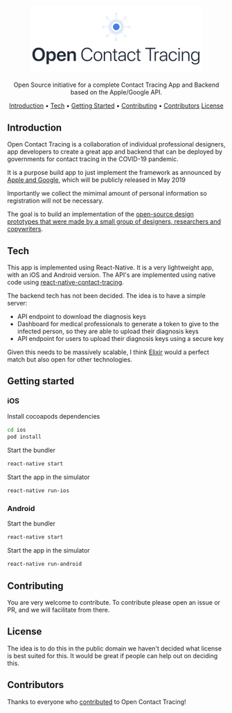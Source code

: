 <p align="center">
    <img width="400" src="https://raw.githubusercontent.com/open-contact-tracing/open-contact-tracing/master/assets/logo.svg?sanitize=true" alt="Logo">
  	<br><br>
    Open Source initiative for a complete Contact Tracing App and Backend based on the Apple/Google API.
</p>

<p align="center">
  <a href="#introduction">Introduction</a> •
  <a href="#tech">Tech</a> •
  <a href="#getting-started">Getting Started</a> •
  <a href="#contributing">Contributing</a> •
  <a href="#contributors">Contributors</a>
  <a href="#license">License</a>
</p>

## Introduction

Open Contact Tracing is a collaboration of individual professional designers,
app developers to create a great app and backend that can be deployed by
governments for contact tracing in the COVID-19 pandemic.

It is a purpose build app to just implement the framework as announced by
[Apple and Google](https://www.apple.com/covid19/contacttracing), which will be
publicly released in May 2019

Importantly we collect the mimimal amount of personal information so
registration will not be necessary.

The goal is to build an implementation of the
[open-source design prototypes that were made by a small group of designers, researchers and copywriters](https://twitter.com/Dennis_Kramer/status/1251464079610384386).

## Tech

This app is implemented using React-Native. It is a very lightweight app, with
an iOS and Android version. The API's are implemented using native code using
[react-native-contact-tracing](https://github.com/ericlewis/react-native-contact-tracing).

The backend tech has not been decided. The idea is to have a simple server:

- API endpoint to download the diagnosis keys
- Dashboard for medical professionals to generate a token to give to the
  infected person, so they are able to upload their diagnosis keys
- API endpoint for users to upload their diagnosis keys using a secure key

Given this needs to be massively scalable, I think
[Elixir](https://elixir-lang.org/) would a perfect match but also open for other
technologies.

## Getting started

### iOS

Install cocoapods dependencies

```bash
cd ios
pod install
```

Start the bundler

```bash
react-native start
```

Start the app in the simulator

```bash
react-native run-ios
```

### Android

Start the bundler

```bash
react-native start
```

Start the app in the simulator

```bash
react-native run-android
```

## Contributing

You are very welcome to contribute. To contribute please open an issue or PR,
and we will facilitate from there.

## License

The idea is to do this in the public domain we haven't decided what license is
best suited for this. It would be great if people can help out on deciding this.

## Contributors

Thanks to everyone who
[contributed](https://github.com/open-contact-tracing/open-contact-tracing/graphs/contributors)
to Open Contact Tracing!

